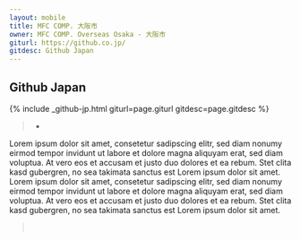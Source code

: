 ```yaml
---
layout: mobile
title: MFC COMP. 大阪市
owner: MFC COMP. Overseas Osaka - 大阪市
giturl: https://github.co.jp/
gitdesc: Github Japan
---
```


## Github Japan

{% include _github-jp.html   giturl=page.giturl gitdesc=page.gitdesc %}

   >*

Lorem ipsum dolor sit amet, consetetur sadipscing elitr, sed diam nonumy eirmod tempor invidunt ut labore et dolore magna aliquyam erat, sed diam voluptua. At vero eos et accusam et justo duo dolores et ea rebum. Stet clita kasd gubergren, no sea takimata sanctus est Lorem ipsum dolor sit amet. Lorem ipsum dolor sit amet, consetetur sadipscing elitr, sed diam nonumy eirmod tempor invidunt ut labore et dolore magna aliquyam erat, sed diam voluptua. At vero eos et accusam et justo duo dolores et ea rebum. Stet clita kasd gubergren, no sea takimata sanctus est Lorem ipsum dolor sit amet.

   >&nbsp;
